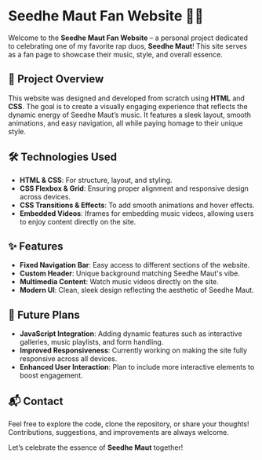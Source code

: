 # Seedhe Maut Fan Website 🎤🎶

Welcome to the **Seedhe Maut Fan Website** – a personal project dedicated to celebrating one of my favorite rap duos, **Seedhe Maut**! This site serves as a fan page to showcase their music, style, and overall essence.

## 🚀 Project Overview
This website was designed and developed from scratch using **HTML** and **CSS**. The goal is to create a visually engaging experience that reflects the dynamic energy of Seedhe Maut’s music. It features a sleek layout, smooth animations, and easy navigation, all while paying homage to their unique style.

## 🛠️ Technologies Used
- **HTML & CSS**: For structure, layout, and styling.
- **CSS Flexbox & Grid**: Ensuring proper alignment and responsive design across devices.
- **CSS Transitions & Effects**: To add smooth animations and hover effects.
- **Embedded Videos**: Iframes for embedding music videos, allowing users to enjoy content directly on the site.

## ✨ Features
- **Fixed Navigation Bar**: Easy access to different sections of the website.
- **Custom Header**: Unique background matching Seedhe Maut's vibe.
- **Multimedia Content**: Watch music videos directly on the site.
- **Modern UI**: Clean, sleek design reflecting the aesthetic of Seedhe Maut.

## 📅 Future Plans
- **JavaScript Integration**: Adding dynamic features such as interactive galleries, music playlists, and form handling.
- **Improved Responsiveness**: Currently working on making the site fully responsive across all devices.
- **Enhanced User Interaction**: Plan to include more interactive elements to boost engagement.

## 📬 Contact
Feel free to explore the code, clone the repository, or share your thoughts! Contributions, suggestions, and improvements are always welcome. 

Let’s celebrate the essence of **Seedhe Maut** together!
